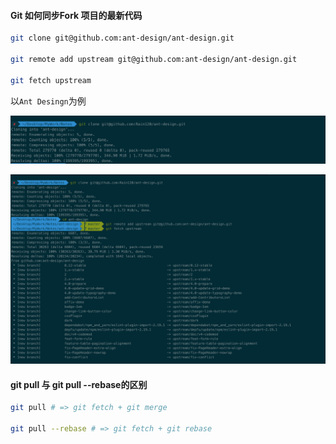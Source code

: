 #### Git 如何同步Fork 项目的最新代码

```sh
git clone git@github.com:ant-design/ant-design.git

git remote add upstream git@github.com:ant-design/ant-design.git

git fetch upstream
```

以`Ant Desingn`为例

![git-fork-tips.png](./images/git-fork-tips.png)

![git-fetch-upstream.png](./images/git-fetch-upstream.png)

#### git pull 与 git pull --rebase的区别

```sh
git pull # => git fetch + git merge

git pull --rebase # => git fetch + git rebase
```



